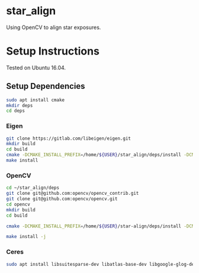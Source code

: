 # star_align
Using OpenCV to align star exposures.

# Setup Instructions

Tested on Ubuntu 16.04.

## Setup Dependencies

```Bash
sudo apt install cmake
mkdir deps
cd deps
```

### Eigen
```Bash
git clone https://gitlab.com/libeigen/eigen.git
mkdir build
cd build
cmake -DCMAKE_INSTALL_PREFIX=/home/${USER}/star_align/deps/install -DCMAKE_BUILD_TYPE=Release ..
make install
```

### OpenCV
```Bash
cd ~/star_align/deps
git clone git@github.com:opencv/opencv_contrib.git
git clone git@github.com:opencv/opencv.git
cd opencv
mkdir build
cd build
```
```Bash
cmake -DCMAKE_INSTALL_PREFIX=/home/${USER}/star-align/deps/install -DCMAKE_PREFIX_PATH=/home/${USER}/star-align/deps/install -DOPENCV_EXTRA_MODULES_PATH=/home/${USER}/star_align/deps/opencv_contrib/modules -DCMAKE_BUILD_TYPE=Release -DBUILD_TESTS=OFF -DBUILD_PERF_TESTS=OFF -DBUILD_EXAMPLES=OFF -DBUILD_DOC=OFF -DOPENCV_ENABLE_NONFREE=ON ..

make install -j
```

### Ceres
```Bash
sudo apt install libsuitesparse-dev libatlas-base-dev libgoogle-glog-dev -y
```
